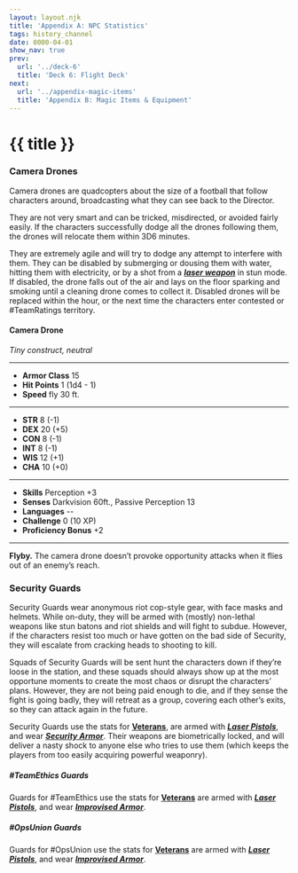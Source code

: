 ```yaml
---
layout: layout.njk
title: 'Appendix A: NPC Statistics'
tags: history_channel
date: 0000-04-01
show_nav: true
prev:
  url: '../deck-6'
  title: 'Deck 6: Flight Deck'
next:
  url: '../appendix-magic-items'
  title: 'Appendix B: Magic Items & Equipment'
---
```


# {{ title }}

### Camera Drones

Camera drones are quadcopters about the size of a football that follow characters around, broadcasting what they can see back to the Director.

They are not very smart and can be tricked, misdirected, or avoided fairly easily. If the characters successfully dodge all the drones following them, the drones will relocate them within 3D6 minutes.

They are extremely agile and will try to dodge any attempt to interfere with them. They can be disabled by submerging or dousing them with water, hitting them with electricity, or by a shot from a [**_laser weapon_**](../appendix-magic-items/#laser-weapon) in stun mode. If disabled, the drone falls out of the air and lays on the floor sparking and smoking until a cleaning drone comes to collect it. Disabled drones will be replaced within the hour, or the next time the characters enter contested or #TeamRatings territory.

<section>

#### Camera Drone

_Tiny construct, neutral_

---

- **Armor Class** 15
- **Hit Points** 1 (1d4 - 1)
- **Speed** fly 30 ft.

---

- **STR** 8 (-1)
- **DEX** 20 (+5)
- **CON** 8 (-1)
- **INT** 8 (-1)
- **WIS** 12 (+1)
- **CHA** 10 (+0)

---

- **Skills** Perception +3
- **Senses** Darkvision 60ft., Passive Perception 13
- **Languages** --
- **Challenge** 0 (10 XP)
- **Proficiency Bonus** +2

---

**Flyby.** The camera drone doesn’t provoke opportunity attacks when it flies out of an enemy’s reach.

</section>

### Security Guards

Security Guards wear anonymous riot cop-style gear, with face masks and helmets. While on-duty, they will be armed with (mostly) non-lethal weapons like stun batons and riot shields and will fight to subdue. However, if the characters resist too much or have gotten on the bad side of Security, they will escalate from cracking heads to shooting to kill.

Squads of Security Guards will be sent hunt the characters down if they’re loose in the station, and these squads should always show up at the most opportune moments to create the most chaos or disrupt the characters’ plans. However, they are not being paid enough to die, and if they sense the fight is going badly, they will retreat as a group, covering each other’s exits, so they can attack again in the future.

Security Guards use the stats for [**Veterans**](https://www.dndbeyond.com/monsters/veteran), are armed with [**_Laser Pistols_**](../appendix-magic-items/#laser-weapon), and wear [**_Security Armor_**](../appendix-magic-items/#faction-armor). Their weapons are biometrically locked, and will deliver a nasty shock to anyone else who tries to use them (which keeps the players from too easily acquiring powerful weaponry).

##### #TeamEthics Guards

Guards for #TeamEthics use the stats for [**Veterans**](https://www.dndbeyond.com/monsters/veteran) are armed with [**_Laser Pistols_**](../appendix-magic-items/#laser-weapon), and wear [**_Improvised Armor_**](../appendix-magic-items/#faction-armor).

##### #OpsUnion Guards

Guards for #OpsUnion use the stats for [**Veterans**](https://www.dndbeyond.com/monsters/veteran) are armed with [**_Laser Pistols_**](../appendix-magic-items/#laser-weapon), and wear [**_Improvised Armor_**](../appendix-magic-items/#faction-armor).
